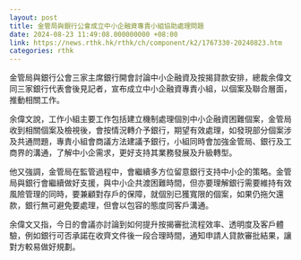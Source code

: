 ```yaml
---
layout: post
title: 金管局與銀行公會成立中小企融資專責小組協助處理問題
date: 2024-08-23 11:49:08.000000000 +08:00
link: https://news.rthk.hk/rthk/ch/component/k2/1767330-20240823.htm
categories: rthk
---
```


金管局與銀行公會三家主席銀行開會討論中小企融資及按揭貸款安排，總裁余偉文同三家銀行代表會後見記者，宣布成立中小企融資專責小組，以個案及聯合層面，推動相關工作。

余偉文說，工作小組主要工作包括建立機制處理個別中小企融資困難個案，金管局收到相關個案及檢視後，會按情況轉介予銀行，期望有效處理，如發現部分個案涉及共通問題，專責小組會商議方法建議予銀行，小組同時會加強金管局、銀行及工商界的溝通，了解中小企需求，更好支持其業務發展及升級轉型。

他又強調，金管局在監管過程中，會繼續多方位留意銀行支持中小企的策略。金管局與銀行會繼續做好支援，與中小企共渡困難時間，但亦要理解銀行需要維持有效風險管理的同時，要兼顧對存戶的保障，就個別已獲寬限的個案，如果仍拖欠還款，銀行無可避免要處理，但會以包容的態度同客戶溝通。

余偉文又指，今日的會議亦討論到如何提升按揭審批流程效率、透明度及客戶體驗，例如銀行可否承諾在收齊文件後一段合理時間，通知申請人貸款審批結果，讓對方較易做好規劃。
